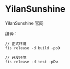 # YilanSunshine
YilanSunshine 官网

编译：
```
// 正式环境
fis release -d build -poD

// 开发环境
fis release -d test -pDw

```

